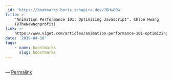 ```yaml
---
_id: 'https://bookmarks.boris.schapira.dev/?BHw80w'
title: >-
    "Animation Performance 101: Optimizing Javascript", Chloe Hwang
    (@TheNewNonprofit)
link: >-
    https://www.viget.com/articles/animation-performance-101-optimizing-javascript/
date: '2019-04-18'
tags:
    - name: boostmarks
      slug: boostmarks
---
```


<br>&#8212;
<a href="https://bookmarks.boris.schapira.dev/?BHw80w" title="Permalink">Permalink</a>
